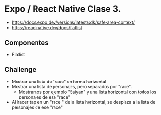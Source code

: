 # Expo / React Native Clase 3.


- https://docs.expo.dev/versions/latest/sdk/safe-area-context/
- https://reactnative.dev/docs/flatlist


## Componentes

- Flatlist



## Challenge

- Mostrar una lista de "race"  en forma horizontal
- Mostrar una lista de personajes, pero separados por "race".
  - Mostramos por ejemplo "Saiyan" y una lista horizontal con todos los personajes de ese "race"
- Al hacer tap en un "race " de la lista horizontal, se desplaza a la lista de personajes de ese "race"


